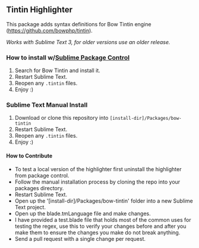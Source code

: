 ## Tintin Highlighter

This package adds syntax definitions for Bow Tintin engine (https://github.com/bowphp/tintin).

*Works with Sublime Text 3, for older versions use an older release.*

### How to install w/[Sublime Package Control](http://wbond.net/sublime_packages/package_control)

1. Search for Bow Tintin and install it.
2. Restart Sublime Text.
3. Reopen any ```.tintin``` files.
4. Enjoy :)

### Sublime Text Manual Install

1. Download or clone this repository into ```[install-dir]/Packages/bow-tintin```
2. Restart Sublime Text.
3. Reopen any ```.tintin``` files.
4. Enjoy :)

#### How to Contribute

* To test a local version of the highlighter first uninstall the highlighter from package control.
* Follow the manual installation process by cloning the repo into your packages directory.
* Restart Sublime Text.
* Open up the '[install-dir]/Packages/bow-tintin' folder into a new Sublime Text project.
* Open up the blade.tmLanguage file and make changes.
* I have provided a test.blade file that holds most of the common uses for testing the regex, use this to verify your changes before and after you make them to ensure the changes you make do not break anything.
* Send a pull request with a single change per request.
